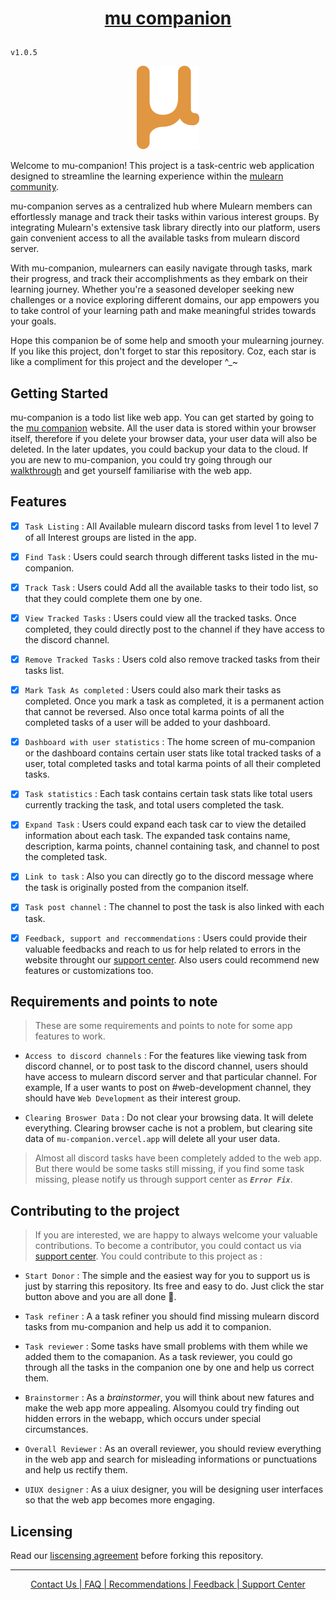 # <p align="center">[mu companion](https://mu-companion.vercel.app/)</p>

`v1.0.5`


<p align="center">
    <img src="./assets/img/favicon.svg"/>
</P>

<p>
    Welcome to mu-companion! This project is a task-centric web application designed to streamline the learning experience within the <a href="https://www.mulearn.org">mulearn community</a>.
</p>

mu-companion serves as a centralized hub where Mulearn members can effortlessly manage and track their tasks within various interest groups. By integrating Mulearn's extensive task library directly into our platform, users gain convenient access to all the available tasks from mulearn discord server.

With mu-companion, mulearners can easily navigate through tasks, mark their progress, and track their accomplishments as they embark on their learning journey. Whether you're a seasoned developer seeking new challenges or a novice exploring different domains, our app empowers you to take control of your learning path and make meaningful strides towards your goals.

Hope this companion be of some help and smooth your mulearning journey. If you like this project, don't forget to star this repository. Coz, each star is like a compliment for this project and the developer ^\_~

## Getting Started

mu-companion is a todo list like web app. You can get started by going to the [mu companion](https://mu-companion.vercel.app/) website. All the user data is stored within your browser itself, therefore if you delete your browser data, your user data will also be deleted. In the later updates, you could backup your data to the cloud. If you are new to mu-companion, you could try going through our [walkthrough](https://mu-companion.vercel.app/getting-started) and get yourself familiarise with the web app.

## Features

- [x] `Task Listing` : All Available mulearn discord tasks from level 1 to level 7 of all Interest groups are listed in the app.

- [x] `Find Task` : Users could search through different tasks listed in the mu-companion.

- [x] `Track Task` : Users could Add all the available tasks to their todo list, so that they could complete them one by one.

- [x] `View Tracked Tasks` : Users could view all the tracked tasks. Once completed, they could directly post to the channel if they have access to the discord channel.

- [x] `Remove Tracked Tasks` : Users cold also remove tracked tasks from their tasks list.

- [x] `Mark Task As completed` : Users could also mark their tasks as completed. Once you mark a task as completed, it is a permanent action that cannot be reversed. Also once total karma points of all the completed tasks of a user will be added to your dashboard.

- [x] `Dashboard with user statistics` : The home screen of mu-companion or the dashboard contains certain user stats like total tracked tasks of a user, total completed tasks and total karma points of all their completed tasks.

- [x] `Task statistics` : Each task contains certain task stats like total users currently tracking the task, and total users completed the task.

- [x] `Expand Task` : Users could expand each task car to view the detailed information about each task. The expanded task contains name, description, karma points, channel containing task, and channel to post the completed task.

- [x] `Link to task` : Also you can directly go to the discord message where the task is originally posted from the companion itself.

- [x] `Task post channel` : The channel to post the task is also linked with each task.

- [x] `Feedback, support and reccommendations` : Users could provide their valuable feedbacks and reach to us for help related to errors in the website throught our [support center](mu-companion.vercel.app/support.html). Also users could recommend new features or customizations too.

## Requirements and points to note

> These are some requirements and points to note for some app features to work.

- `Access to discord channels` : For the features like viewing task from discord channel, or to post task to the discord channel, users should have access to mulearn discord server and that particular channel. For example, If a user wants to post on #web-development channel, they should have `Web Development` as their interest group. 

- `Clearing Broswer Data` : Do not clear your browsing data. It will delete everything. Clearing browser cache is not a problem, but clearing site data of `mu-companion.vercel.app` will delete all your user data. 

> Almost all discord tasks have been completely added to the web app. But there would be some tasks still missing, if you find some task missing, please notify us through support center as ***`Error Fix`***.

## Contributing to the project

> If you are interested, we are happy to always welcome your valuable contributions.  To become a contributor, you could contact us via [support center](https://mu-companion.vercel.app/). You could contribute to this project as :

- `Start Donor` : The simple and the easiest way for you to support us is just by starring this repository. Its free and easy to do. Just click the star button above and you are all done 🙌.

- `Task refiner` : A a task refiner you should find missing mulearn discord tasks from mu-companion and help us add it to companion.

- `Task reviewer` : Some tasks have small problems with them while we added them to the comapanion. As a task reviewer, you could go through all the tasks in the companion one by one and help us correct them.

- `Brainstormer` : As a *brainstormer*, you will think about new fatures and make the web app more appealing. Alsomyou could try finding out hidden errors in the webapp, which occurs under special circumstances.

- `Overall Reviewer` : As an overall reviewer, you should review everything in the web app and search for misleading informations or punctuations and help us rectify them.

- `UIUX designer` : As a uiux designer, you will be designing user interfaces so that the web app becomes more engaging. 

## Licensing
Read our [liscensing agreement](./LICENSE) before forking this repository.

<hr>

<p align="center">
    <a href="https://mu-companion.vercel.app/" class="sample">
        Contact Us | FAQ | Recommendations | Feedback | Support Center
    </a>
</p>

